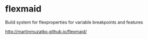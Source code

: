 # flexmaid
Build system for flexproperties for variable breakpoints and features

http://martinmuzatko.github.io/flexmaid/
